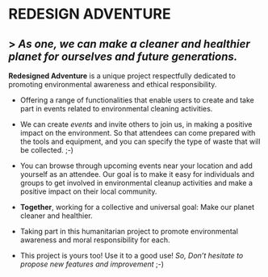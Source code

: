 # **REDESIGN ADVENTURE**

## > _**As one, we can make a cleaner and healthier planet for ourselves and future generations.**_ 

**Redesigned Adventure** is a unique project respectfully dedicated to promoting environmental awareness and ethical responsibility.

- Offering a range of functionalities that enable users to create and take part in events related to environmental cleaning activities.

- We can create _events_ and invite others to join us, in making a positive impact on the environment. 
So that attendees can come prepared with the tools and equipment, and you can specify the type of waste that will be collected. ;-)

- You can browse through upcoming events near your location and add yourself as an attendee. 
	Our goal is to make it easy for individuals and groups to get involved in environmental cleanup activities and make a positive impact on their local community.

- **Together**, working for a collective and universal goal: Make our planet cleaner and healthier.

- Taking part in this humanitarian project to promote environmental awareness and moral responsibility for each.

- This project is yours too! Use it to a good use!
_So, Don’t hesitate to propose new features and improvement_ ;-)
